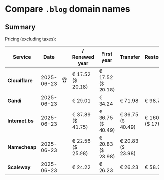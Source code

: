 # Compare `.blog` domain names

## Summary

Pricing (excluding taxes):

| Service | Date |  | / Renewed year | First year | Transfer | Restoration |
|--|--|--|--|--|--|--|
| **Cloudflare** | 2025-06-23 | 🏆 | € 17.52<br>($ 20.18) | € 17.52<br>($ 20.18) |  |  |
| **Gandi** | 2025-06-23 |  | € 29.01 | € 34.24 | € 71.98 | € 98.74 |
| **Internet.bs** | 2025-06-23 |  | € 37.89<br>($ 41.75) | € 36.75<br>($ 40.49) | € 36.75<br>($ 40.49) | € 160.45<br>($ 176.75) |
| **Namecheap** | 2025-06-23 |  | € 22.56<br>($ 25.98) | € 20.83<br>($ 23.98) | € 20.83<br>($ 23.98) |  |
| **Scaleway** | 2025-06-23 |  | € 24.22 | € 26.23 | € 26.23 | € 58.26 |
